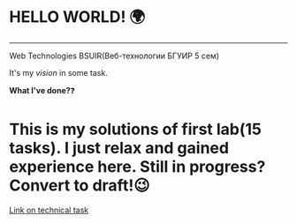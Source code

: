 # HELLO WORLD! :earth_africa:
**********
Web Technologies BSUIR(Веб-технологии БГУИР 5 сем)

It's my *vision* in some task.

**What I've done?**:question:

This is my solutions of first lab(15 tasks).
I just relax and gained experience here.
Still in progress? Convert to draft!:wink:
====
[Link on technical task](https://lms.bsuir.by/course/view.php?id=4445#section-10)